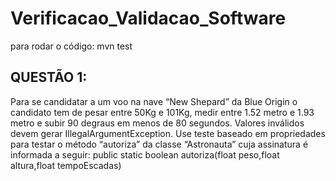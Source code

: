 # Verificacao_Validacao_Software
para rodar o código: mvn test

## QUESTÃO 1:
Para se candidatar a um voo na nave “New Shepard” da Blue Origin o candidato tem de 
pesar entre 50Kg e 101Kg, medir entre 1.52 metro e 1.93 metro e subir 90 degraus em menos 
de 80 segundos. Valores inválidos devem gerar IllegalArgumentException. Use teste baseado 
em propriedades para testar o método “autoriza” da classe “Astronauta” cuja assinatura é 
informada a seguir:
public static boolean autoriza(float peso,float altura,float 
tempoEscadas)
